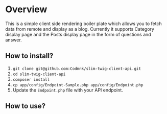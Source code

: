 # Overview
This is a simple client side rendering boiler plate which allows you to fetch data from remote and display as a blog. Currently it supports Category display page and the Posts display page in the form of questions and answer. 

## How to install?
1. ` git clone git@github.com:Codmnk/slim-twig-client-api.git `
2. ` cd slim-twig-client-api `
3. ` composer install `
4. ` cp app/config/Endpoint-Sample.php app/config/Endpoint.php `
5. Update the ` Endpoint.php ` file with your API endpoint.

## How to use?
